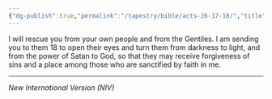 ```yaml
---
{"dg-publish":true,"permalink":"/tapestry/bible/acts-26-17-18/","title":"Acts 26:17–18]","hide":true,"tags":["bible"],"dgHomeLink":true,"dgShowLocalGraph":true,"dgEnableSearch":true}
---
```


 I will rescue you from your own people and from the Gentiles. I am sending you to them 18 to open their eyes and turn them from darkness to light, and from the power of Satan to God, so that they may receive forgiveness of sins and a place among those who are sanctified by faith in me.

---
*New International Version (NIV)*